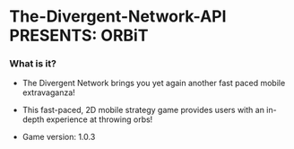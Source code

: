 # The-Divergent-Network-API PRESENTS: ORBiT

### What is it? ###

* The Divergent Network brings you yet again another fast paced mobile extravaganza!
* This fast-paced, 2D mobile strategy game provides users with an in-depth experience at throwing orbs!  

* Game version: 1.0.3

